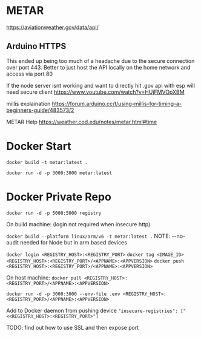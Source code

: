 # METAR

https://aviationweather.gov/data/api/

## Arduino HTTPS

This ended up being too much of a headache due to the secure connection over port 443. Better to just host the API locally on the home network and access via port 80

If the node server isnt working and want to directly hit .gov api with esp will need secure client
https://www.youtube.com/watch?v=HUjFMVOpXBM

millis explaination
https://forum.arduino.cc/t/using-millis-for-timing-a-beginners-guide/483573/2

METAR Help
https://weather.cod.edu/notes/metar.html#time

# Docker Start

`docker build -t metar:latest .`

`docker run -d -p 3000:3000 metar:latest`

# Docker Private Repo

`docker run -d -p 5000:5000 registry`

On build machine: (login not required when insecure http)

`docker build --platform linux/arm/v6 -t metar:latest .`
NOTE: --no-audit needed for Node but in arm based devices

`docker login <REGISTRY_HOST>:<REGISTRY_PORT>`
`docker tag <IMAGE_ID> <REGISTRY_HOST>:<REGISTRY_PORT>/<APPNAME>:<APPVERSION>`
`docker push <REGISTRY_HOST>:<REGISTRY_PORT>/<APPNAME>:<APPVERSION>`

On host machine:
`docker pull <REGISTRY_HOST>:<REGISTRY_PORT>/<APPNAME>:<APPVERSION>`

`docker run -d -p 3000:3000 --env-file .env <REGISTRY_HOST>:<REGISTRY_PORT>/<APPNAME>:<APPVERSION>`

Add to Docker daemon from pushing device
`"insecure-registries": ["<<REGISTRY_HOST>:<REGISTRY_PORT>"]`

TODO: find out how to use SSL and then expose port
